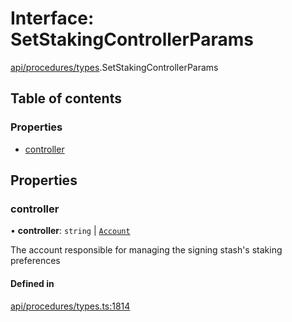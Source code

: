 # Interface: SetStakingControllerParams

[api/procedures/types](../wiki/api.procedures.types).SetStakingControllerParams

## Table of contents

### Properties

- [controller](../wiki/api.procedures.types.SetStakingControllerParams#controller)

## Properties

### controller

• **controller**: `string` \| [`Account`](../wiki/api.entities.Account.Account)

The account responsible for managing the signing stash's staking preferences

#### Defined in

[api/procedures/types.ts:1814](https://github.com/PolymeshAssociation/polymesh-sdk/blob/f8a937f04/src/api/procedures/types.ts#L1814)
